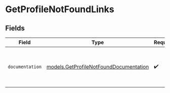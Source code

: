 # GetProfileNotFoundLinks


## Fields

| Field                                                                                  | Type                                                                                   | Required                                                                               | Description                                                                            |
| -------------------------------------------------------------------------------------- | -------------------------------------------------------------------------------------- | -------------------------------------------------------------------------------------- | -------------------------------------------------------------------------------------- |
| `documentation`                                                                        | [models.GetProfileNotFoundDocumentation](../models/getprofilenotfounddocumentation.md) | :heavy_check_mark:                                                                     | The URL to the generic Mollie API error handling guide.                                |
